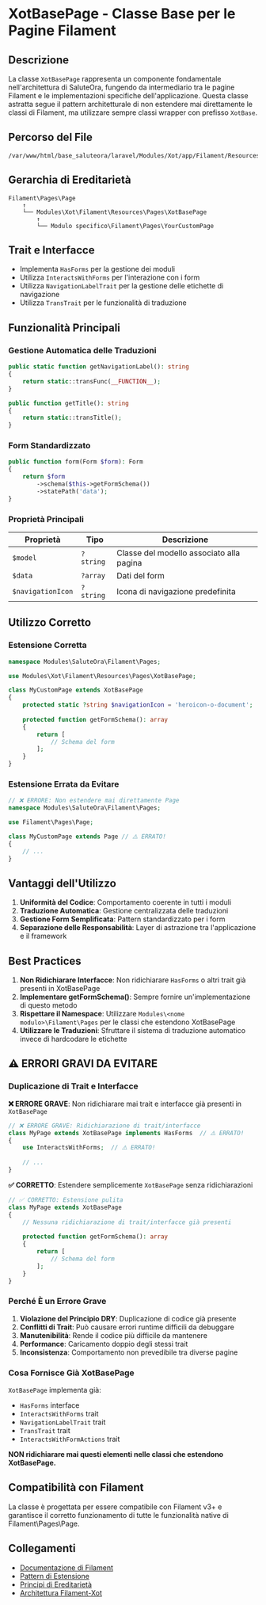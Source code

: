 # XotBasePage - Classe Base per le Pagine Filament

## Descrizione

La classe `XotBasePage` rappresenta un componente fondamentale nell'architettura di SaluteOra, fungendo da intermediario tra le pagine Filament e le implementazioni specifiche dell'applicazione. Questa classe astratta segue il pattern architetturale di non estendere mai direttamente le classi di Filament, ma utilizzare sempre classi wrapper con prefisso `XotBase`.

## Percorso del File

```
/var/www/html/base_saluteora/laravel/Modules/Xot/app/Filament/Resources/Pages/XotBasePage.php
```

## Gerarchia di Ereditarietà

```
Filament\Pages\Page
    ↑
    └── Modules\Xot\Filament\Resources\Pages\XotBasePage
        ↑
        └── Modulo specifico\Filament\Pages\YourCustomPage
```

## Trait e Interfacce

- Implementa `HasForms` per la gestione dei moduli
- Utilizza `InteractsWithForms` per l'interazione con i form
- Utilizza `NavigationLabelTrait` per la gestione delle etichette di navigazione
- Utilizza `TransTrait` per le funzionalità di traduzione

## Funzionalità Principali

### Gestione Automatica delle Traduzioni

```php
public static function getNavigationLabel(): string
{
    return static::transFunc(__FUNCTION__);
}

public function getTitle(): string 
{
    return static::transTitle();
}
```

### Form Standardizzato

```php
public function form(Form $form): Form
{
    return $form
        ->schema($this->getFormSchema())
        ->statePath('data');
}
```

### Proprietà Principali

| Proprietà | Tipo | Descrizione |
|-----------|------|-------------|
| `$model` | `?string` | Classe del modello associato alla pagina |
| `$data` | `?array` | Dati del form |
| `$navigationIcon` | `?string` | Icona di navigazione predefinita |

## Utilizzo Corretto

### Estensione Corretta

```php
namespace Modules\SaluteOra\Filament\Pages;

use Modules\Xot\Filament\Resources\Pages\XotBasePage;

class MyCustomPage extends XotBasePage
{
    protected static ?string $navigationIcon = 'heroicon-o-document';
    
    protected function getFormSchema(): array
    {
        return [
            // Schema del form
        ];
    }
}
```

### Estensione Errata da Evitare

```php
// ❌ ERRORE: Non estendere mai direttamente Page
namespace Modules\SaluteOra\Filament\Pages;

use Filament\Pages\Page;

class MyCustomPage extends Page // ⚠️ ERRATO!
{
    // ...
}
```

## Vantaggi dell'Utilizzo

1. **Uniformità del Codice**: Comportamento coerente in tutti i moduli
2. **Traduzione Automatica**: Gestione centralizzata delle traduzioni
3. **Gestione Form Semplificata**: Pattern standardizzato per i form
4. **Separazione delle Responsabilità**: Layer di astrazione tra l'applicazione e il framework

## Best Practices

1. **Non Ridichiarare Interfacce**: Non ridichiarare `HasForms` o altri trait già presenti in XotBasePage
2. **Implementare getFormSchema()**: Sempre fornire un'implementazione di questo metodo
3. **Rispettare il Namespace**: Utilizzare `Modules\<nome modulo>\Filament\Pages` per le classi che estendono XotBasePage
4. **Utilizzare le Traduzioni**: Sfruttare il sistema di traduzione automatico invece di hardcodare le etichette

## ⚠️ ERRORI GRAVI DA EVITARE

### Duplicazione di Trait e Interfacce

**❌ ERRORE GRAVE**: Non ridichiarare mai trait e interfacce già presenti in `XotBasePage`

```php
// ❌ ERRORE GRAVE: Ridichiarazione di trait/interfacce
class MyPage extends XotBasePage implements HasForms  // ⚠️ ERRATO!
{
    use InteractsWithForms;  // ⚠️ ERRATO!
    
    // ...
}
```

**✅ CORRETTO**: Estendere semplicemente `XotBasePage` senza ridichiarazioni

```php
// ✅ CORRETTO: Estensione pulita
class MyPage extends XotBasePage
{
    // Nessuna ridichiarazione di trait/interfacce già presenti
    
    protected function getFormSchema(): array
    {
        return [
            // Schema del form
        ];
    }
}
```

### Perché È un Errore Grave

1. **Violazione del Principio DRY**: Duplicazione di codice già presente
2. **Conflitti di Trait**: Può causare errori runtime difficili da debuggare
3. **Manutenibilità**: Rende il codice più difficile da mantenere
4. **Performance**: Caricamento doppio degli stessi trait
5. **Inconsistenza**: Comportamento non prevedibile tra diverse pagine

### Cosa Fornisce Già XotBasePage

`XotBasePage` implementa già:
- `HasForms` interface
- `InteractsWithForms` trait
- `NavigationLabelTrait` trait
- `TransTrait` trait
- `InteractsWithFormActions` trait

**NON ridichiarare mai questi elementi nelle classi che estendono XotBasePage.**

## Compatibilità con Filament

La classe è progettata per essere compatibile con Filament v3+ e garantisce il corretto funzionamento di tutte le funzionalità native di Filament\Pages\Page.

## Collegamenti

- [Documentazione di Filament](https://filamentphp.com/docs/3.x/panels/pages)
- [Pattern di Estensione](/var/www/html/base_saluteora/laravel/Modules/Xot/docs/filament/filament_best_practices.md)
- [Principi di Ereditarietà](/var/www/html/base_saluteora/laravel/Modules/Xot/docs/class_inheritance_principles.md)
- [Architettura Filament-Xot](/var/www/html/base_saluteora/laravel/Modules/Xot/docs/filament_xot_architecture.md)

